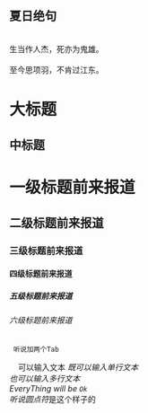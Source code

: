 ## 夏日绝句
<br>生当作人杰，死亦为鬼雄。</br>
<br>至今思项羽，不肯过江东。</br>


大标题
==========
中标题
-----------

# 一级标题前来报道
## 二级标题前来报道
### 三级标题前来报道
#### 四级标题前来报道
##### 五级标题前来报道
###### 六级标题前来报道


     听说加两个Tab
     可以输入文本
*既可以输入单行文本 
<br>也可以输入多行文本
<br>EveryThing will be `Ok`
<br>听说圆点符*是这个样子的

